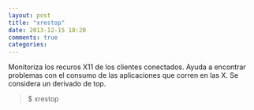 ```yaml
---
layout: post
title: "xrestop"
date: 2013-12-15 18:20
comments: true
categories: 
---
```

Monitoriza los recuros X11 de los clientes conectados. Ayuda a encontrar problemas con el consumo de las aplicaciones que corren en las X. Se considera un derivado de top.

>$ xrestop


